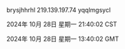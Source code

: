 brysjhhrhl 219.139.197.74 yqqlmgsycl

2024年 10月 28日 星期一 21:40:02 CST

2024年 10月 28日 星期一 13:40:02 GMT
